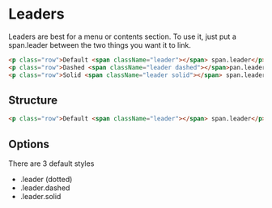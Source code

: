 # Leaders
Leaders are best for a menu or contents section. To use it, just put a span.leader between the two things you want it to link.
``` html sample
<p class="row">Default <span className="leader"></span> span.leader</p>
<p class="row">Dashed <span className="leader dashed"></span>pan.leader.dashed</p>
<p class="row">Solid <span className="leader solid"></span> span.leader.solid</p>
```

## Structure
``` html
<p class="row">Default <span className="leader"></span> span.leader</p>
````
## Options
There are 3 default styles
* .leader (dotted)
* .leader.dashed
* .leader.solid
